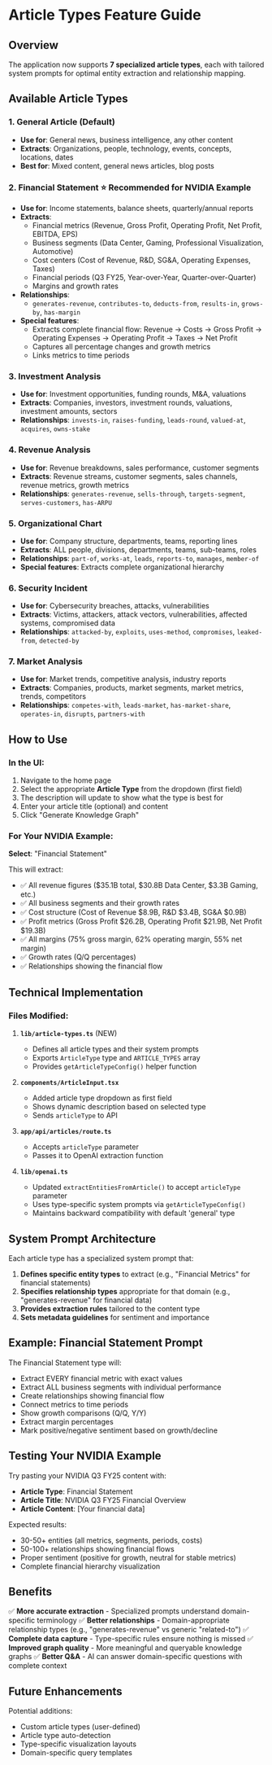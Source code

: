 # Article Types Feature Guide

## Overview
The application now supports **7 specialized article types**, each with tailored system prompts for optimal entity extraction and relationship mapping.

## Available Article Types

### 1. **General Article** (Default)
- **Use for**: General news, business intelligence, any other content
- **Extracts**: Organizations, people, technology, events, concepts, locations, dates
- **Best for**: Mixed content, general news articles, blog posts

### 2. **Financial Statement** ⭐ Recommended for NVIDIA Example
- **Use for**: Income statements, balance sheets, quarterly/annual reports
- **Extracts**:
  - Financial metrics (Revenue, Gross Profit, Operating Profit, Net Profit, EBITDA, EPS)
  - Business segments (Data Center, Gaming, Professional Visualization, Automotive)
  - Cost centers (Cost of Revenue, R&D, SG&A, Operating Expenses, Taxes)
  - Financial periods (Q3 FY25, Year-over-Year, Quarter-over-Quarter)
  - Margins and growth rates
- **Relationships**: 
  - `generates-revenue`, `contributes-to`, `deducts-from`, `results-in`, `grows-by`, `has-margin`
- **Special features**: 
  - Extracts complete financial flow: Revenue → Costs → Gross Profit → Operating Expenses → Operating Profit → Taxes → Net Profit
  - Captures all percentage changes and growth metrics
  - Links metrics to time periods

### 3. **Investment Analysis**
- **Use for**: Investment opportunities, funding rounds, M&A, valuations
- **Extracts**: Companies, investors, investment rounds, valuations, investment amounts, sectors
- **Relationships**: `invests-in`, `raises-funding`, `leads-round`, `valued-at`, `acquires`, `owns-stake`

### 4. **Revenue Analysis**
- **Use for**: Revenue breakdowns, sales performance, customer segments
- **Extracts**: Revenue streams, customer segments, sales channels, revenue metrics, growth metrics
- **Relationships**: `generates-revenue`, `sells-through`, `targets-segment`, `serves-customers`, `has-ARPU`

### 5. **Organizational Chart**
- **Use for**: Company structure, departments, teams, reporting lines
- **Extracts**: ALL people, divisions, departments, teams, sub-teams, roles
- **Relationships**: `part-of`, `works-at`, `leads`, `reports-to`, `manages`, `member-of`
- **Special features**: Extracts complete organizational hierarchy

### 6. **Security Incident**
- **Use for**: Cybersecurity breaches, attacks, vulnerabilities
- **Extracts**: Victims, attackers, attack vectors, vulnerabilities, affected systems, compromised data
- **Relationships**: `attacked-by`, `exploits`, `uses-method`, `compromises`, `leaked-from`, `detected-by`

### 7. **Market Analysis**
- **Use for**: Market trends, competitive analysis, industry reports
- **Extracts**: Companies, products, market segments, market metrics, trends, competitors
- **Relationships**: `competes-with`, `leads-market`, `has-market-share`, `operates-in`, `disrupts`, `partners-with`

## How to Use

### In the UI:
1. Navigate to the home page
2. Select the appropriate **Article Type** from the dropdown (first field)
3. The description will update to show what the type is best for
4. Enter your article title (optional) and content
5. Click "Generate Knowledge Graph"

### For Your NVIDIA Example:
**Select**: "Financial Statement"

This will extract:
- ✅ All revenue figures ($35.1B total, $30.8B Data Center, $3.3B Gaming, etc.)
- ✅ All business segments and their growth rates
- ✅ Cost structure (Cost of Revenue $8.9B, R&D $3.4B, SG&A $0.9B)
- ✅ Profit metrics (Gross Profit $26.2B, Operating Profit $21.9B, Net Profit $19.3B)
- ✅ All margins (75% gross margin, 62% operating margin, 55% net margin)
- ✅ Growth rates (Q/Q percentages)
- ✅ Relationships showing the financial flow

## Technical Implementation

### Files Modified:
1. **`lib/article-types.ts`** (NEW)
   - Defines all article types and their system prompts
   - Exports `ArticleType` type and `ARTICLE_TYPES` array
   - Provides `getArticleTypeConfig()` helper function

2. **`components/ArticleInput.tsx`**
   - Added article type dropdown as first field
   - Shows dynamic description based on selected type
   - Sends `articleType` to API

3. **`app/api/articles/route.ts`**
   - Accepts `articleType` parameter
   - Passes it to OpenAI extraction function

4. **`lib/openai.ts`**
   - Updated `extractEntitiesFromArticle()` to accept `articleType` parameter
   - Uses type-specific system prompts via `getArticleTypeConfig()`
   - Maintains backward compatibility with default 'general' type

## System Prompt Architecture

Each article type has a specialized system prompt that:
1. **Defines specific entity types** to extract (e.g., "Financial Metrics" for financial statements)
2. **Specifies relationship types** appropriate for that domain (e.g., "generates-revenue" for financial data)
3. **Provides extraction rules** tailored to the content type
4. **Sets metadata guidelines** for sentiment and importance

## Example: Financial Statement Prompt

The Financial Statement type will:
- Extract EVERY financial metric with exact values
- Extract ALL business segments with individual performance
- Create relationships showing financial flow
- Connect metrics to time periods
- Show growth comparisons (Q/Q, Y/Y)
- Extract margin percentages
- Mark positive/negative sentiment based on growth/decline

## Testing Your NVIDIA Example

Try pasting your NVIDIA Q3 FY25 content with:
- **Article Type**: Financial Statement
- **Article Title**: NVIDIA Q3 FY25 Financial Overview
- **Article Content**: [Your financial data]

Expected results:
- 30-50+ entities (all metrics, segments, periods, costs)
- 50-100+ relationships showing financial flows
- Proper sentiment (positive for growth, neutral for stable metrics)
- Complete financial hierarchy visualization

## Benefits

✅ **More accurate extraction** - Specialized prompts understand domain-specific terminology
✅ **Better relationships** - Domain-appropriate relationship types (e.g., "generates-revenue" vs generic "related-to")
✅ **Complete data capture** - Type-specific rules ensure nothing is missed
✅ **Improved graph quality** - More meaningful and queryable knowledge graphs
✅ **Better Q&A** - AI can answer domain-specific questions with complete context

## Future Enhancements

Potential additions:
- Custom article types (user-defined)
- Article type auto-detection
- Type-specific visualization layouts
- Domain-specific query templates
